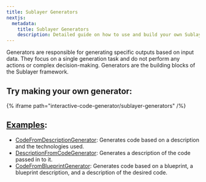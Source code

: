 ```yaml
---
title: Sublayer Generators
nextjs:
  metadata:
    title: Sublayer Generators
    description: Detailed guide on how to use and build your own Sublayer Generators
---
```


Generators are responsible for generating specific outputs based on input data.
They focus on a single generation task and do not perform any actions or complex decision-making.
Generators are the building blocks of the Sublayer framework.

## Try making your own generator:
{% iframe path="interactive-code-generator/sublayer-generators" /%}

## [Examples](https://github.com/sublayerapp/sublayer/tree/main/examples):

- [CodeFromDescriptionGenerator](https://github.com/sublayerapp/sublayer/blob/main/examples/code_from_description_generator.rb): Generates code based on a description and the technologies used.
- [DescriptionFromCodeGenerator](https://github.com/sublayerapp/sublayer/blob/main/examples/description_from_code_generator.rb): Generates a description of the code passed in to it.
- [CodeFromBlueprintGenerator](https://github.com/sublayerapp/sublayer/blob/main/examples/code_from_blueprint_generator.rb): Generates code based on a blueprint, a blueprint description, and a description of the desired code.
